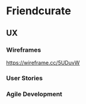 # Friendcurate 
## UX 

### Wireframes 

https://wireframe.cc/5UDuvW

### User Stories

### Agile Development